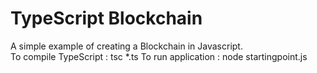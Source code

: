 # TypeScript Blockchain

A simple example of creating a Blockchain in Javascript.</br>
To compile TypeScript : tsc *.ts
To run application : node startingpoint.js
